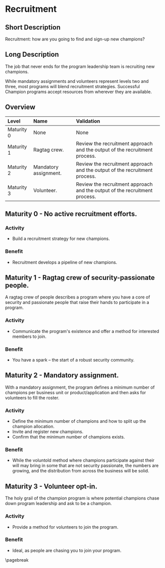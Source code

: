 # Recruitment

## Short Description
Recruitment: how are you going to find and sign-up new champions?

## Long Description
The job that never ends for the program leadership team is recruiting new champions.

While mandatory assignments and volunteers represent levels two and three, most programs will blend recruitment strategies. Successful Champion programs accept resources from wherever they are available.

## Overview

| Level | Name | Validation |
|:---|:---|:---|
| Maturity 0 | None | None
| Maturity 1 | Ragtag crew. | Review the recruitment approach and the output of the recruitment process.
| Maturity 2 | Mandatory assignment. | Review the recruitment approach and the output of the recruitment process.
| Maturity 3 | Volunteer. | Review the recruitment approach and the output of the recruitment process.

## Maturity 0 - No active recruitment efforts.

### Activity
* Build a recruitment strategy for new champions.
  
### Benefit
* Recruitment develops a pipeline of new champions.

## Maturity 1 - Ragtag crew of security-passionate people.

A ragtag crew of people describes a program where you have a core of security and passionate people that raise their hands to participate in a program.

### Activity
* Communicate the program's existence and offer a method for interested members to join. 

### Benefit
* You have a spark – the start of a robust security community.

## Maturity 2 - Mandatory assignment.

With a mandatory assignment, the program defines a minimum number of champions per business unit or product/application and then asks for volunteers to fill the roster.

### Activity
* Define the minimum number of champions and how to split up the champion allocation.
* Invite and register new champions.
* Confirm that the minimum number of champions exists.

### Benefit
* While the voluntold method where champions participate against their will may bring in some that are not security passionate, the numbers are growing, and the distribution from across the business will be solid.

## Maturity 3 - Volunteer opt-in.

The holy grail of the champion program is where potential champions chase down program leadership and ask to be a champion.

### Activity
* Provide a method for volunteers to join the program.

### Benefit
* Ideal, as people are chasing you to join your program.

\pagebreak